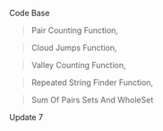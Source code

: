 Code Base

>Pair Counting Function,

>Cloud Jumps Function,

>Valley Counting Function,

>Repeated String Finder Function,

>Sum Of Pairs Sets And WholeSet


Update 7
